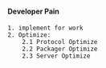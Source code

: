 
#### Developer Pain

    1. implement for work
    2. Optimize:
        2.1 Protocol Optimize
        2.2 Packager Optimize
        2.3 Server Optimize
           
    
    

